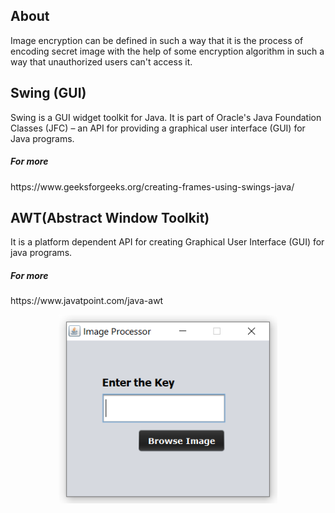 <h2>About</h2>
Image encryption can be defined in such a way that it is the process of encoding secret image with the help of some encryption algorithm in such a way that unauthorized users can't access it.

<h2>Swing (GUI) </h2>
Swing is a GUI widget toolkit for Java. It is part of Oracle's Java Foundation Classes (JFC) – an API for providing a graphical user interface (GUI) for Java programs.
<h5>For more</h5> https://www.geeksforgeeks.org/creating-frames-using-swings-java/

 <h2> AWT(Abstract Window Toolkit) </h2>
It is a platform dependent API for creating Graphical User Interface (GUI) for java programs.
<h5>For more</h5>https://www.javatpoint.com/java-awt

<p align="center">
  <img src="ip1.png" width="350" height="auto" title="window">
</p>
